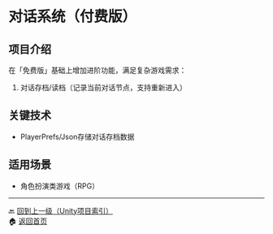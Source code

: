 # 对话系统（付费版）

## 项目介绍
在「免费版」基础上增加进阶功能，满足复杂游戏需求：
1. 对话存档/读档（记录当前对话节点，支持重新进入）

## 关键技术
- PlayerPrefs/Json存储对话存档数据

## 适用场景
- 角色扮演类游戏（RPG）

---
🔙 [回到上一级（Unity项目索引）](index.md)  
🏠 [返回首页](../../../../index.md)

